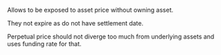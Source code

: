 

Allows to be exposed to asset price without owning asset.

They not expire as do not have settlement date.

Perpetual price should not diverge too much from underlying assets and uses funding rate for that.